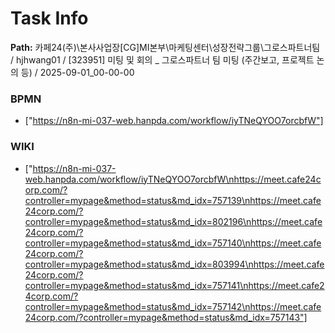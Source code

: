 # Task Info

**Path:** 카페24(주)\본사사업장\[CG]MI본부\마케팅센터\성장전략그룹\그로스파트너팀 / hjhwang01 / [323951] 미팅 및 회의 _ 그로스파트너 팀 미팅 (주간보고, 프로젝트 논의 등) / 2025-09-01_00-00-00

### BPMN
- ["https://n8n-mi-037-web.hanpda.com/workflow/iyTNeQYOO7orcbfW"]

### WIKI
- ["https://n8n-mi-037-web.hanpda.com/workflow/iyTNeQYOO7orcbfW\nhttps://meet.cafe24corp.com/?controller=mypage&method=status&md_idx=757139\nhttps://meet.cafe24corp.com/?controller=mypage&method=status&md_idx=802196\nhttps://meet.cafe24corp.com/?controller=mypage&method=status&md_idx=757140\nhttps://meet.cafe24corp.com/?controller=mypage&method=status&md_idx=803994\nhttps://meet.cafe24corp.com/?controller=mypage&method=status&md_idx=757141\nhttps://meet.cafe24corp.com/?controller=mypage&method=status&md_idx=757142\nhttps://meet.cafe24corp.com/?controller=mypage&method=status&md_idx=757143"]

